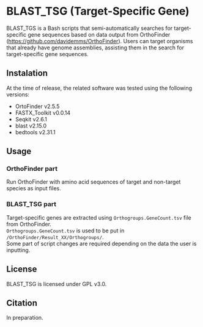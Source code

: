 # BLAST_TSG (Target-Specific Gene)
BLAST_TGS is a Bash scripts that semi-automatically searches for target-specific gene sequences based on data output from OrthoFinder (https://github.com/davidemms/OrthoFinder). Users can target organisms that already have genome assemblies, assisting them in the search for target-specific gene sequences.

## Instalation
At the time of release, the related software was tested using the following versions:
<br>
* OrtoFinder v2.5.5
* FASTX_Toolkit v0.0.14
* Seqkit v2.6.1
* blast v2.15.0
* bedtools v2.31.1

## Usage
### OrthoFinder part
Run OrthoFinder with amino acid sequences of target and non-target species as input files.

### BLAST_TSG part
Target-specific genes are extracted using ```Orthogroups.GeneCount.tsv``` file from OrthoFinder.
<br>
```Orthogroups.GeneCount.tsv``` is used to be put in ```/OrthoFinder/Result_XX/Orthogroups/```.
<br>
Some part of script changes are required depending on the data the user is inputting.

## License
BLAST_TSG is licensed under GPL v3.0. 


## Citation
In preparation. 

